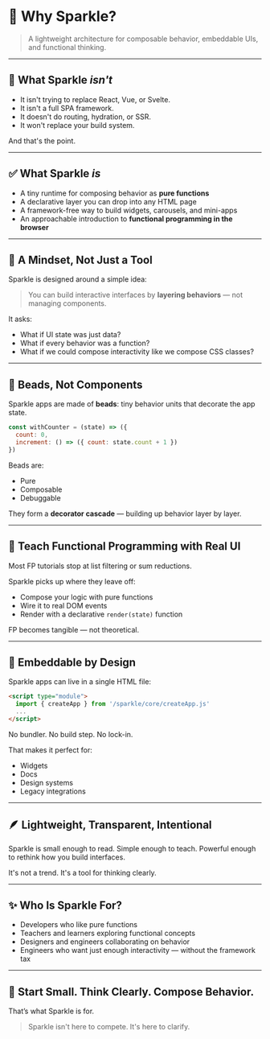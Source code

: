 # 🌟 Why Sparkle?

> A lightweight architecture for composable behavior, embeddable UIs, and functional thinking.

---

## 🚫 What Sparkle *isn't*

* It isn't trying to replace React, Vue, or Svelte.
* It isn't a full SPA framework.
* It doesn't do routing, hydration, or SSR.
* It won't replace your build system.

And that's the point.

---

## ✅ What Sparkle *is*

* A tiny runtime for composing behavior as **pure functions**
* A declarative layer you can drop into any HTML page
* A framework-free way to build widgets, carousels, and mini-apps
* An approachable introduction to **functional programming in the browser**

---

## 🧠 A Mindset, Not Just a Tool

Sparkle is designed around a simple idea:

> You can build interactive interfaces by **layering behaviors** — not managing components.

It asks:

* What if UI state was just data?
* What if every behavior was a function?
* What if we could compose interactivity like we compose CSS classes?

---

## 🧩 Beads, Not Components

Sparkle apps are made of **beads**: tiny behavior units that decorate the app state.

```js
const withCounter = (state) => ({
  count: 0,
  increment: () => ({ count: state.count + 1 })
})
```

Beads are:

* Pure
* Composable
* Debuggable

They form a **decorator cascade** — building up behavior layer by layer.

---

## 🧪 Teach Functional Programming with Real UI

Most FP tutorials stop at list filtering or sum reductions.

Sparkle picks up where they leave off:

* Compose your logic with pure functions
* Wire it to real DOM events
* Render with a declarative `render(state)` function

FP becomes tangible — not theoretical.

---

## 🔗 Embeddable by Design

Sparkle apps can live in a single HTML file:

```html
<script type="module">
  import { createApp } from '/sparkle/core/createApp.js'
  ...
</script>
```

No bundler. No build step. No lock-in.

That makes it perfect for:

* Widgets
* Docs
* Design systems
* Legacy integrations

---

## 🪶 Lightweight, Transparent, Intentional

Sparkle is small enough to read.
Simple enough to teach.
Powerful enough to rethink how you build interfaces.

It's not a trend. It's a tool for thinking clearly.

---

## ✨ Who Is Sparkle For?

* Developers who like pure functions
* Teachers and learners exploring functional concepts
* Designers and engineers collaborating on behavior
* Engineers who want just enough interactivity — without the framework tax

---

## 🚀 Start Small. Think Clearly. Compose Behavior.

That’s what Sparkle is for.

> Sparkle isn't here to compete. It's here to clarify.
